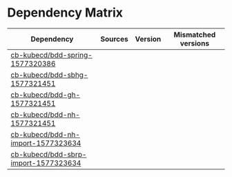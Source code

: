# Dependency Matrix

Dependency | Sources | Version | Mismatched versions
---------- | ------- | ------- | -------------------
[cb-kubecd/bdd-spring-1577320386](https://github.com/cb-kubecd/bdd-spring-1577320386.git) |  | []() | 
[cb-kubecd/bdd-sbhg-1577321451](https://github.com/cb-kubecd/bdd-sbhg-1577321451.git) |  | []() | 
[cb-kubecd/bdd-gh-1577321451](https://github.com/cb-kubecd/bdd-gh-1577321451.git) |  | []() | 
[cb-kubecd/bdd-nh-1577321451](https://github.com/cb-kubecd/bdd-nh-1577321451.git) |  | []() | 
[cb-kubecd/bdd-nh-import-1577323634](https://github.com/cb-kubecd/bdd-nh-import-1577323634.git) |  | []() | 
[cb-kubecd/bdd-sbrp-import-1577323634](https://github.com/cb-kubecd/bdd-sbrp-import-1577323634.git) |  | []() | 
